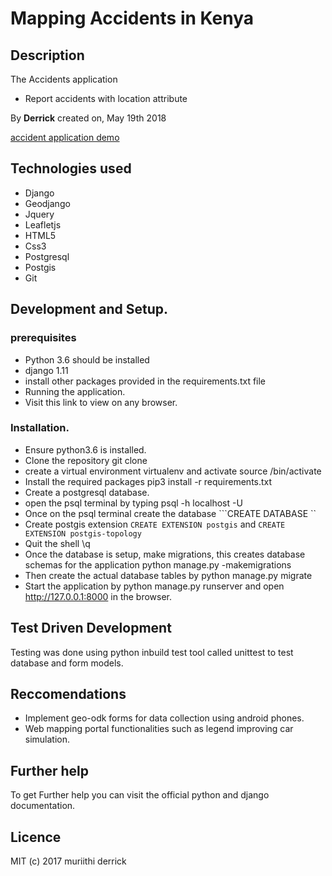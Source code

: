 # Mapping Accidents in Kenya

## Description
The Accidents application 
- Report accidents with location attribute


By **Derrick** created on, May 19th 2018

[accident application demo ](https://www.youtube.com/watch?v=pM1moK0JSQc&t=30s "Accidents app")

## Technologies used
+ Django
+ Geodjango
+ Jquery
+ Leafletjs
+ HTML5
+ Css3
+ Postgresql
+ Postgis
+ Git

## Development and Setup.
### prerequisites
- Python 3.6 should be installed
- django 1.11
- install other packages provided in the requirements.txt file
- Running the application.
- Visit this link to view on any browser.

### Installation.
- Ensure python3.6 is installed.
- Clone the repository git clone <repo url>
- create a virtual environment virtualenv <envname> and activate source <envname>/bin/activate
- Install the required packages pip3 install -r requirements.txt
- Create a postgresql database.
- open the psql terminal by typing psql -h localhost -U <username>
- Once on the psql terminal create the database ```CREATE DATABASE ``
- Create postgis extension ```CREATE EXTENSION postgis``` and ```CREATE EXTENSION postgis-topology```
- Quit the shell \q
- Once the database is setup, make migrations, this creates database schemas for the application python manage.py -makemigrations
- Then create the actual database tables by python manage.py migrate
- Start the application by python manage.py runserver and open http://127.0.0.1:8000 in the browser.
  
## Test Driven Development
Testing was done using python inbuild test tool called unittest to test database and form models.

## Reccomendations
- Implement geo-odk forms for data collection using android phones.
- Web mapping portal functionalities such as legend improving car simulation.
  
## Further help
To get Further help you can visit the official python and django documentation.

## Licence
MIT (c) 2017 muriithi derrick
